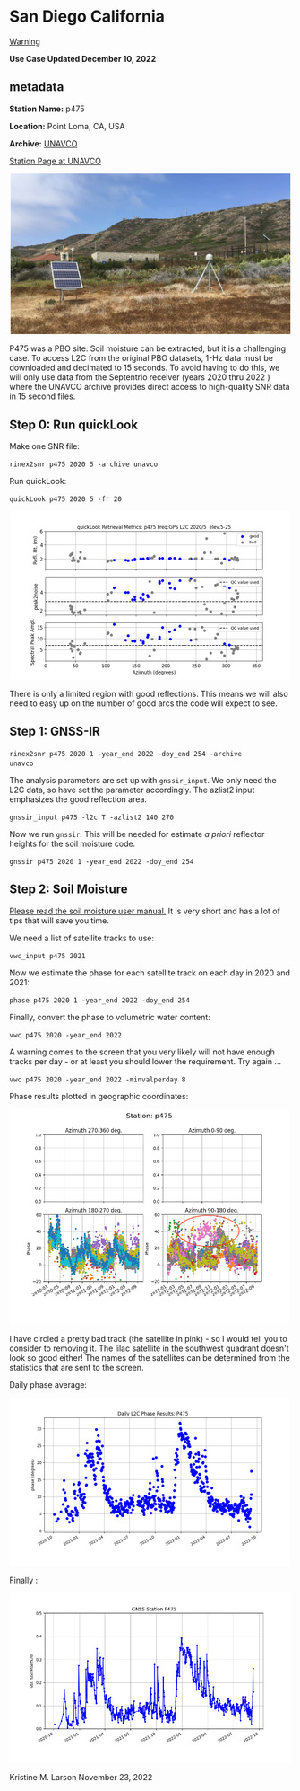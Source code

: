 # San Diego California

[Warning](warning.md)

**Use Case Updated December 10, 2022**

## metadata

**Station Name:** p475

**Location:** Point Loma, CA, USA

**Archive:** [UNAVCO](http://www.unavco.org)

[Station Page at UNAVCO](https://www.unavco.org/instrumentation/networks/status/nota/overview/P475)

<p align="center">
<img src="../_static/P475.jpg" width="500">
</P>
 
P475 was a PBO site. Soil moisture can be extracted, but it is a challenging case. To access 
L2C from the original PBO datasets, 1-Hz data must be downloaded and decimated to 15 seconds. To avoid 
having to do this, we will only use data from the Septentrio receiver (years 2020 thru 2022 ) where the UNAVCO archive 
provides direct access to high-quality SNR data in 15 second files. 

## Step 0: Run quickLook

Make one SNR file:

<code>rinex2snr p475 2020 5 -archive unavco</code>

Run quickLook:

<code>quickLook p475 2020 5 -fr 20</code>

<p align="center">
<img src="../_static/p475_quick.png" width=500>
</p>

There is only a limited region with good reflections.  This means we will also need to 
easy up on the number of good arcs the code will expect to see.

## Step 1: GNSS-IR


<code>rinex2snr p475 2020 1 -year_end 2022 -doy_end 254 -archive unavco </code>

The analysis parameters are set up with <code>gnssir_input</code>. 
We only need the L2C data, so have set the parameter accordingly.
The azlist2 input emphasizes the good reflection area. 

<code>gnssir_input p475 -l2c T -azlist2 140 270</code>


Now we run <code>gnssir</code>. This will be needed for estimate *a priori* reflector heights for the soil moisture code.

<code>gnssir p475 2020 1 -year_end 2022 -doy_end 254 </code>

## Step 2: Soil Moisture

[Please read the soil moisture user manual.](../pages/README_vwc.md) It is very short and 
has a lot of tips that will save you time.

We need a list of satellite tracks to use:

<code>vwc_input p475 2021</code>

Now we estimate the phase for each satellite track on each day in 2020 and 2021:

<code>phase p475 2020 1 -year_end 2022 -doy_end 254 </code>

Finally, convert the phase to volumetric water content:

<code>vwc p475 2020 -year_end 2022</code>

A warning comes to the screen that you very likely will not have enough tracks per day -
or at least you should lower the requirement. Try again ...

<code>vwc p475 2020 -year_end 2022 -minvalperday 8</code>

Phase results plotted in geographic coordinates:

<img src="../_static/p475_phase.png" width=500>

I have circled a pretty bad track (the satellite in pink) - so I would
tell you to consider to removing it. The lilac satellite in the southwest quadrant 
doesn't look so good either!  The names of the satellites can be determined
from the statistics that are sent to the screen.

Daily phase average:

<img src="../_static/p475_daily_phase.png" width=500>

Finally : 

<img src="../_static/p475_vwc.png">

Kristine M. Larson November 23, 2022
